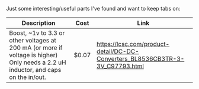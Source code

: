 Just some interesting/useful parts I've found and want to keep tabs on:

| Description | Cost | Link |
| --- | --- | --- |
| Boost, ~1v to 3.3 or other voltages at 200 mA (or more if voltage is higher) Only needs a 2.2 uH inductor, and caps on the in/out. | $0.07 | https://lcsc.com/product-detail/DC-DC-Converters_BL8536CB3TR-3-3V_C97793.html |
